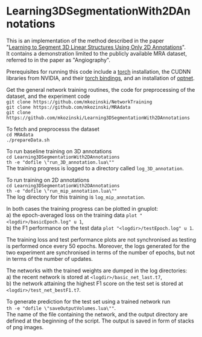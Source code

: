 # Learning3DSegmentationWith2DAnnotations
This is an implementation of the method described in the paper  
"[Learning to Segment 3D Linear Structures Using Only 2D Annotations](https://infoscience.epfl.ch/record/256857)".  
It contains a demonstration limited to the publicly available MRA dataset, referred to in the paper as "Angiography".

Prerequisites for running this code include a [torch](http://torch.ch/docs/getting-started.html) installation, the CUDNN libraries from NVIDIA, and their [torch bindings](https://github.com/soumith/cudnn.torch), 
and an installation of [optnet](https://github.com/fmassa/optimize-net).

Get the general network training routines, the code for preprocessing of the dataset, and the experiment code  
`git clone https://github.com/mkozinski/NetworkTraining`  
`git clone https://github.com/mkozinski/MRAdata`  
`git clone https://github.com/mkozinski/Learning3DSegmentationWith2DAnnotations`  

To fetch and preprocesss the dataset  
`cd MRAdata`  
`./prepareData.sh`

To run baseline training on 3D annotations  
`cd Learning3DSegmentationWith2DAnnotations`  
`th -e "dofile \"run_3D_annotation.lua\""`  
The training progress is logged to a directory called `log_3D_annotation`.

To run training on 2D annotations  
`cd Learning3DSegmentationWith2DAnnotations`  
`th -e "dofile \"run_mip_annotation.lua\""`  
The log directory for this training is `log_mip_annotation`.

In both cases the training progress can be plotted in gnuplot:  
a) the epoch-averaged loss on the training data `plot "<logdir>/basicEpoch.log" u 1`,  
b) the F1 performance on the test data `plot "<logdir>/testEpoch.log" u 1`.

The training loss and test performance plots are not synchronised as testing is performed once every 50 epochs.
Moreover, the logs generated for the two experiment are synchronised in terms of the number of epochs, but not in terms of the number of updates.

The networks with the trained weights are dumped in the log directories:  
a) the recent network is stored at `<logdir>/basic_net_last.t7`,  
b) the network attaining the highest F1 score on the test set is stored at `<logdir>/test_net_bestF1.t7`.

To generate prediction for the test set using a trained network run  
`th -e "dofile \"saveOutputVolumes.lua\""`.  
The name of the file containing the network, and the output directory are defined at the beginning of the script.
The output is saved in form of stacks of png images.
